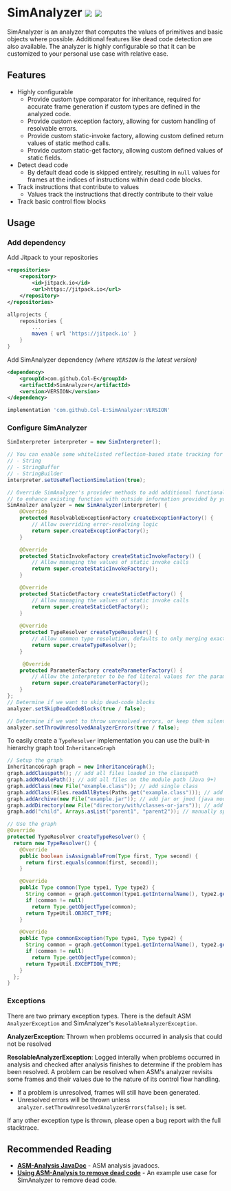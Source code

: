 # SimAnalyzer [![](https://jitpack.io/v/Col-E/SimAnalyzer.svg)](https://jitpack.io/#Col-E/SimAnalyzer) ![](https://github.com/Col-E/SimAnalyzer/actions/workflows/display_test_results.yml/badge.svg)

SimAnalyzer is an analyzer that computes the values of primitives and basic objects where possible.
Additional features like dead code detection are also available. 
The analyzer is highly configurable so that it can be customized to your personal use case with relative ease.

## Features

* Highly configurable
    * Provide custom type comparator for inheritance, required for accurate frame generation if custom types are defined in the analyzed code.
    * Provide custom exception factory, allowing for custom handling of resolvable errors.
    * Provide custom static-invoke factory, allowing custom defined return values of static method calls.
    * Provide custom static-get factory, allowing custom defined values of static fields.
* Detect dead code
    * By default dead code is skipped entirely, resulting in `null` values for frames at the indices of instructions within dead code blocks.
* Track instructions that contribute to values
    * Values track the instructions that directly contribute to their value
* Track basic control flow blocks

## Usage

### Add dependency

Add Jitpack to your repositories
```xml
<repositories>
    <repository>
        <id>jitpack.io</id>
        <url>https://jitpack.io</url>
    </repository>
</repositories>
```
```groovy
allprojects {
    repositories {
        ...
        maven { url 'https://jitpack.io' }
    }
}
```
Add SimAnalyzer dependency _(where `VERSION` is the latest version)_
```xml
<dependency>
    <groupId>com.github.Col-E</groupId>
    <artifactId>SimAnalyzer</artifactId>
    <version>VERSION</version>
</dependency>
```
```groovy
implementation 'com.github.Col-E:SimAnalyzer:VERSION'
```

### Configure SimAnalyzer

```java
SimInterpreter interpreter = new SimInterpreter();

// You can enable some whitelisted reflection-based state tracking for types like:
// - String
// - StringBuffer
// - StringBuilder
interpreter.setUseReflectionSimulation(true);

// Override SimAnalyzer's provider methods to add additional functionality or
// to enhance existing function with outside information provided by you
SimAnalzer analyzer = new SimAnalyzer(interpreter) {
    @Override
    protected ResolvableExceptionFactory createExceptionFactory() {
        // Allow overriding error-resolving logic
        return super.createExceptionFactory();
    }

    @Override
    protected StaticInvokeFactory createStaticInvokeFactory() {
        // Allow managing the values of static invoke calls
        return super.createStaticInvokeFactory();
    }

    @Override
    protected StaticGetFactory createStaticGetFactory() {
        // Allow managing the values of static invoke calls
        return super.createStaticGetFactory();
    }
    
    @Override
    protected TypeResolver createTypeResolver() {
        // Allow common type resolution, defaults to only merging exactly equal types
        return super.createTypeResolver();
    }

     @Override
    protected ParameterFactory createParameterFactory() {
        // Allow the interpreter to be fed literal values for the parameters of the analyzed method
        return super.createParameterFactory();
    }
};
// Determine if we want to skip dead-code blocks
analyzer.setSkipDeadCodeBlocks(true / false);

// Determine if we want to throw unresolved errors, or keep them silent
analyzer.setThrowUnresolvedAnalyzerErrors(true / false);
```

To easily create a `TypeResolver` implementation you can use the built-in hierarchy graph tool `InheritanceGraph`
```java
// Setup the graph
InheritanceGraph graph = new InheritanceGraph();
graph.addClasspath(); // add all files loaded in the classpath
graph.addModulePath(); // add all files on the module path (Java 9+)
graph.addClass(new File("example.class")); // add single class
graph.addClass(Files.readAllBytes(Paths.get("example.class"))); // add bytecode
graph.addArchive(new File("example.jar")); // add jar or jmod (java module)
graph.addDirectory(new File("directory/with/classes-or-jars")); // add directory (recursive)
graph.add("child", Arrays.asList("parent1", "parent2")); // manually specify child/parent relations

// Use the graph
@Override
protected TypeResolver createTypeResolver() {
  return new TypeResolver() {
    @Override
    public boolean isAssignableFrom(Type first, Type second) {
      return first.equals(common(first, second));
    }

    @Override
    public Type common(Type type1, Type type2) {
      String common = graph.getCommon(type1.getInternalName(), type2.getInternalName());
      if (common != null)
        return Type.getObjectType(common);
      return TypeUtil.OBJECT_TYPE;
    }

    @Override
    public Type commonException(Type type1, Type type2) {
      String common = graph.getCommon(type1.getInternalName(), type2.getInternalName());
      if (common != null)
        return Type.getObjectType(common);
      return TypeUtil.EXCEPTION_TYPE;
    }
  };
}
```

### Exceptions

There are two primary exception types. There is the default ASM `AnalyzerException` and SimAnalyzer's `ResolableAnalyzerException`.

**AnalyzerException**: Thrown when problems occurred in analysis that could not be resolved

**ResolableAnalyzerException**: Logged interally when problems occurred in analysis and checked after analysis finishes to determine if the problem has been resolved. 
A problem can be resolved when ASM's analyzer revisits some frames and their values due to the nature of its control flow handling. 

 * If a problem is unresolved, frames will still have been generated.
 * Unresolved errors will be thrown unless `analyzer.setThrowUnresolvedAnalyzerErrors(false);` is set.

If any other exception type is thrown, please open a bug report with the full stacktrace.

## Recommended Reading

* **[ASM-Analysis JavaDoc](https://www.javadoc.io/doc/org.ow2.asm/asm-analysis/latest/index.html)** - ASM analysis javadocs.
* **[Using ASM-Analysis to remove dead code](http://archive.is/Ciz85)** - An example use case for SimAnalyzer to remove dead code.